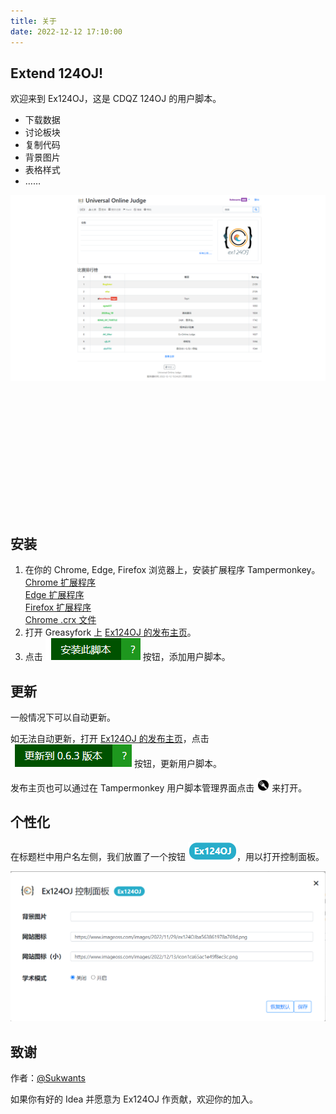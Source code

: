 ```yaml
---
title: 关于
date: 2022-12-12 17:10:00
--- 
```



## Extend 124OJ!

欢迎来到 Ex124OJ，这是 CDQZ 124OJ 的用户脚本。

  - 下载数据
  - 讨论板块
  - 复制代码
  - 背景图片
  - 表格样式
  - ……

<div style="height:512px">
    <img id="img0" src="./img0.png" style="display:initial">
    <img id="img1" src="./img1.png" style="display:none">
    <img id="img2" src="./img2.png" style="display:none">
    <script>
        setTimeout(function play(i) {
            document.getElementById('img' + i).style = "display:none";
            document.getElementById('img' + (i + 1) % 3).style = "display:initial";
            setTimeout(play, 2000, (i + 1) % 3);
        }, 1500, 0)
    </script>
</div>

## 安装

  1. 在你的 Chrome, Edge, Firefox 浏览器上，安装扩展程序 Tampermonkey。\
     [Chrome 扩展程序](https://chrome.google.com/webstore/detail/tampermonkey/dhdgffkkebhmkfjojejmpbldmpobfkfo)\
     [Edge 扩展程序](https://microsoftedge.microsoft.com/addons/detail/tampermonkey/iikmkjmpaadaobahmlepeloendndfphd)\
     [Firefox 扩展程序](https://addons.mozilla.org/firefox/addon/tampermonkey)\
     [Chrome .crx 文件](./Tampermonkey_4.18.0.crx)
  2. 打开 Greasyfork 上 [Ex124OJ 的发布主页](https://greasyfork.org/scripts/455093-ex124oj)。
  3. 点击 <img src="./button0.png" style="display:inline-block"> 按钮，添加用户脚本。

## 更新

一般情况下可以自动更新。

如无法自动更新，打开 [Ex124OJ 的发布主页](https://greasyfork.org/scripts/455093-ex124oj)，点击 <img src="./button1.png" style="display:inline-block"> 按钮，更新用户脚本。

发布主页也可以通过在 Tampermonkey 用户脚本管理界面点击 <img src="./button2.png" style="display:inline-block"> 来打开。

## 个性化

在标题栏中用户名左侧，我们放置了一个按钮 <img src="./ControlPanelEntrance.png" style="display:inline-block">，用以打开控制面板。

<img src="./ControlPanel.png">

## 致谢

作者：[@Sukwants](https://github.com/Sukwants)

如果你有好的 Idea 并愿意为 Ex124OJ 作贡献，欢迎你的加入。
